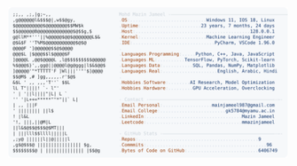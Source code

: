 <picture>
  <source srcset="https://raw.githubusercontent.com/mmazinjameel/mmazinjameel/main/dark_mode.svg?v=1751184786" media="(prefers-color-scheme: dark)">
  <img src="https://raw.githubusercontent.com/mmazinjameel/mmazinjameel/main/light_mode.svg?v=1751184786">
</picture>
